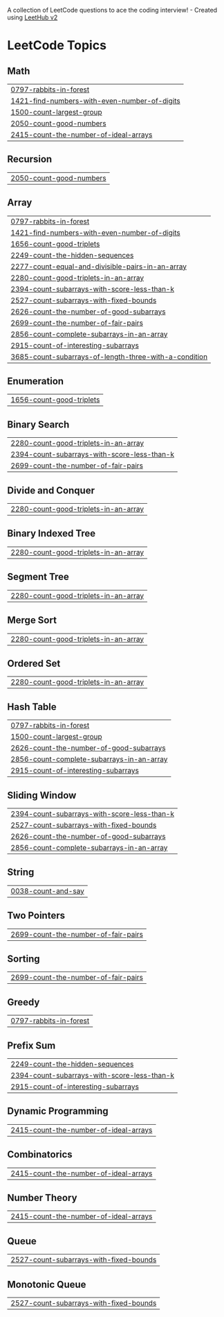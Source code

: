 A collection of LeetCode questions to ace the coding interview! - Created using [LeetHub v2](https://github.com/arunbhardwaj/LeetHub-2.0)
<!---LeetCode Topics Start-->
# LeetCode Topics
## Math
|  |
| ------- |
| [0797-rabbits-in-forest](https://github.com/VINIT1819/Leetcode/tree/master/0797-rabbits-in-forest) |
| [1421-find-numbers-with-even-number-of-digits](https://github.com/VINIT1819/Leetcode/tree/master/1421-find-numbers-with-even-number-of-digits) |
| [1500-count-largest-group](https://github.com/VINIT1819/Leetcode/tree/master/1500-count-largest-group) |
| [2050-count-good-numbers](https://github.com/VINIT1819/Leetcode/tree/master/2050-count-good-numbers) |
| [2415-count-the-number-of-ideal-arrays](https://github.com/VINIT1819/Leetcode/tree/master/2415-count-the-number-of-ideal-arrays) |
## Recursion
|  |
| ------- |
| [2050-count-good-numbers](https://github.com/VINIT1819/Leetcode/tree/master/2050-count-good-numbers) |
## Array
|  |
| ------- |
| [0797-rabbits-in-forest](https://github.com/VINIT1819/Leetcode/tree/master/0797-rabbits-in-forest) |
| [1421-find-numbers-with-even-number-of-digits](https://github.com/VINIT1819/Leetcode/tree/master/1421-find-numbers-with-even-number-of-digits) |
| [1656-count-good-triplets](https://github.com/VINIT1819/Leetcode/tree/master/1656-count-good-triplets) |
| [2249-count-the-hidden-sequences](https://github.com/VINIT1819/Leetcode/tree/master/2249-count-the-hidden-sequences) |
| [2277-count-equal-and-divisible-pairs-in-an-array](https://github.com/VINIT1819/Leetcode/tree/master/2277-count-equal-and-divisible-pairs-in-an-array) |
| [2280-count-good-triplets-in-an-array](https://github.com/VINIT1819/Leetcode/tree/master/2280-count-good-triplets-in-an-array) |
| [2394-count-subarrays-with-score-less-than-k](https://github.com/VINIT1819/Leetcode/tree/master/2394-count-subarrays-with-score-less-than-k) |
| [2527-count-subarrays-with-fixed-bounds](https://github.com/VINIT1819/Leetcode/tree/master/2527-count-subarrays-with-fixed-bounds) |
| [2626-count-the-number-of-good-subarrays](https://github.com/VINIT1819/Leetcode/tree/master/2626-count-the-number-of-good-subarrays) |
| [2699-count-the-number-of-fair-pairs](https://github.com/VINIT1819/Leetcode/tree/master/2699-count-the-number-of-fair-pairs) |
| [2856-count-complete-subarrays-in-an-array](https://github.com/VINIT1819/Leetcode/tree/master/2856-count-complete-subarrays-in-an-array) |
| [2915-count-of-interesting-subarrays](https://github.com/VINIT1819/Leetcode/tree/master/2915-count-of-interesting-subarrays) |
| [3685-count-subarrays-of-length-three-with-a-condition](https://github.com/VINIT1819/Leetcode/tree/master/3685-count-subarrays-of-length-three-with-a-condition) |
## Enumeration
|  |
| ------- |
| [1656-count-good-triplets](https://github.com/VINIT1819/Leetcode/tree/master/1656-count-good-triplets) |
## Binary Search
|  |
| ------- |
| [2280-count-good-triplets-in-an-array](https://github.com/VINIT1819/Leetcode/tree/master/2280-count-good-triplets-in-an-array) |
| [2394-count-subarrays-with-score-less-than-k](https://github.com/VINIT1819/Leetcode/tree/master/2394-count-subarrays-with-score-less-than-k) |
| [2699-count-the-number-of-fair-pairs](https://github.com/VINIT1819/Leetcode/tree/master/2699-count-the-number-of-fair-pairs) |
## Divide and Conquer
|  |
| ------- |
| [2280-count-good-triplets-in-an-array](https://github.com/VINIT1819/Leetcode/tree/master/2280-count-good-triplets-in-an-array) |
## Binary Indexed Tree
|  |
| ------- |
| [2280-count-good-triplets-in-an-array](https://github.com/VINIT1819/Leetcode/tree/master/2280-count-good-triplets-in-an-array) |
## Segment Tree
|  |
| ------- |
| [2280-count-good-triplets-in-an-array](https://github.com/VINIT1819/Leetcode/tree/master/2280-count-good-triplets-in-an-array) |
## Merge Sort
|  |
| ------- |
| [2280-count-good-triplets-in-an-array](https://github.com/VINIT1819/Leetcode/tree/master/2280-count-good-triplets-in-an-array) |
## Ordered Set
|  |
| ------- |
| [2280-count-good-triplets-in-an-array](https://github.com/VINIT1819/Leetcode/tree/master/2280-count-good-triplets-in-an-array) |
## Hash Table
|  |
| ------- |
| [0797-rabbits-in-forest](https://github.com/VINIT1819/Leetcode/tree/master/0797-rabbits-in-forest) |
| [1500-count-largest-group](https://github.com/VINIT1819/Leetcode/tree/master/1500-count-largest-group) |
| [2626-count-the-number-of-good-subarrays](https://github.com/VINIT1819/Leetcode/tree/master/2626-count-the-number-of-good-subarrays) |
| [2856-count-complete-subarrays-in-an-array](https://github.com/VINIT1819/Leetcode/tree/master/2856-count-complete-subarrays-in-an-array) |
| [2915-count-of-interesting-subarrays](https://github.com/VINIT1819/Leetcode/tree/master/2915-count-of-interesting-subarrays) |
## Sliding Window
|  |
| ------- |
| [2394-count-subarrays-with-score-less-than-k](https://github.com/VINIT1819/Leetcode/tree/master/2394-count-subarrays-with-score-less-than-k) |
| [2527-count-subarrays-with-fixed-bounds](https://github.com/VINIT1819/Leetcode/tree/master/2527-count-subarrays-with-fixed-bounds) |
| [2626-count-the-number-of-good-subarrays](https://github.com/VINIT1819/Leetcode/tree/master/2626-count-the-number-of-good-subarrays) |
| [2856-count-complete-subarrays-in-an-array](https://github.com/VINIT1819/Leetcode/tree/master/2856-count-complete-subarrays-in-an-array) |
## String
|  |
| ------- |
| [0038-count-and-say](https://github.com/VINIT1819/Leetcode/tree/master/0038-count-and-say) |
## Two Pointers
|  |
| ------- |
| [2699-count-the-number-of-fair-pairs](https://github.com/VINIT1819/Leetcode/tree/master/2699-count-the-number-of-fair-pairs) |
## Sorting
|  |
| ------- |
| [2699-count-the-number-of-fair-pairs](https://github.com/VINIT1819/Leetcode/tree/master/2699-count-the-number-of-fair-pairs) |
## Greedy
|  |
| ------- |
| [0797-rabbits-in-forest](https://github.com/VINIT1819/Leetcode/tree/master/0797-rabbits-in-forest) |
## Prefix Sum
|  |
| ------- |
| [2249-count-the-hidden-sequences](https://github.com/VINIT1819/Leetcode/tree/master/2249-count-the-hidden-sequences) |
| [2394-count-subarrays-with-score-less-than-k](https://github.com/VINIT1819/Leetcode/tree/master/2394-count-subarrays-with-score-less-than-k) |
| [2915-count-of-interesting-subarrays](https://github.com/VINIT1819/Leetcode/tree/master/2915-count-of-interesting-subarrays) |
## Dynamic Programming
|  |
| ------- |
| [2415-count-the-number-of-ideal-arrays](https://github.com/VINIT1819/Leetcode/tree/master/2415-count-the-number-of-ideal-arrays) |
## Combinatorics
|  |
| ------- |
| [2415-count-the-number-of-ideal-arrays](https://github.com/VINIT1819/Leetcode/tree/master/2415-count-the-number-of-ideal-arrays) |
## Number Theory
|  |
| ------- |
| [2415-count-the-number-of-ideal-arrays](https://github.com/VINIT1819/Leetcode/tree/master/2415-count-the-number-of-ideal-arrays) |
## Queue
|  |
| ------- |
| [2527-count-subarrays-with-fixed-bounds](https://github.com/VINIT1819/Leetcode/tree/master/2527-count-subarrays-with-fixed-bounds) |
## Monotonic Queue
|  |
| ------- |
| [2527-count-subarrays-with-fixed-bounds](https://github.com/VINIT1819/Leetcode/tree/master/2527-count-subarrays-with-fixed-bounds) |
<!---LeetCode Topics End-->